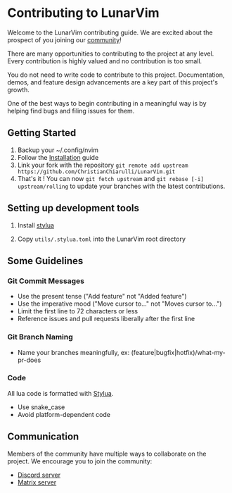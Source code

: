 # Contributing to LunarVim

Welcome to the LunarVim contributing guide. We are excited about the prospect of you joining our [community](https://github.com/ChristianChiarulli/LunarVim/graphs/contributors)!

There are many opportunities to contributing to the project at any level. Every contribution is highly valued and no contribution is too small.

You do not need to write code to contribute to this project. Documentation, demos, and feature design advancements are a key part of this project's growth.

One of the best ways to begin contributing in a meaningful way is by helping find bugs and filing issues for them.

## Getting Started

1. Backup your ~/.config/nvim
2. Follow the [Installation](https://github.com/ChristianChiarulli/LunarVim/wiki/Installation) guide
3. Link your fork with the repository `git remote add upstream https://github.com/ChristianChiarulli/LunarVim.git`
4. That's it ! You can now `git fetch upstream` and `git rebase [-i] upstream/rolling` to update your branches with the latest contributions.

## Setting up development tools

1. Install [stylua](https://github.com/johnnymorganz/stylua#installation)

2. Copy `utils/.stylua.toml` into the LunarVim root directory

## Some Guidelines

### Git Commit Messages

* Use the present tense ("Add feature" not "Added feature")
* Use the imperative mood ("Move cursor to..." not "Moves cursor to...")
* Limit the first line to 72 characters or less
* Reference issues and pull requests liberally after the first line

### Git Branch Naming

* Name your branches meaningfully,
ex: (feature|bugfix|hotfix)/what-my-pr-does

### Code 

All lua code is formatted with [Stylua](https://github.com/JohnnyMorganz/StyLua).
* Use snake_case
* Avoid platform-dependent code

## Communication

Members of the community have multiple ways to collaborate on the project.
We encourage you to join the community:
- [Discord server](https://discord.gg/Xb9B4Ny)
- [Matrix server](https://matrix.to/#/+atmachine:matrix)
